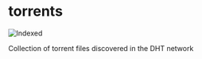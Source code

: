 torrents 
========
![Indexed](https://img.shields.io/badge/indexed-19002-blue)

Collection of torrent files discovered in the DHT network
